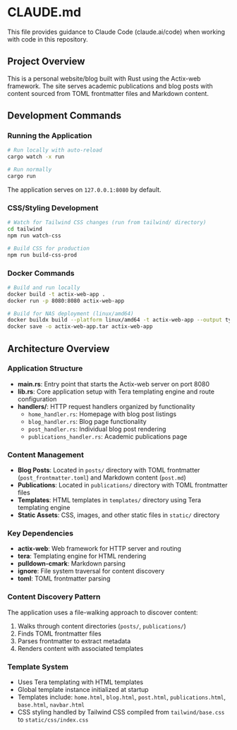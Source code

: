 # CLAUDE.md

This file provides guidance to Claude Code (claude.ai/code) when working with code in this repository.

## Project Overview

This is a personal website/blog built with Rust using the Actix-web framework. The site serves academic publications and blog posts with content sourced from TOML frontmatter files and Markdown content.

## Development Commands

### Running the Application
```bash
# Run locally with auto-reload
cargo watch -x run

# Run normally
cargo run
```

The application serves on `127.0.0.1:8080` by default.

### CSS/Styling Development
```bash
# Watch for Tailwind CSS changes (run from tailwind/ directory)
cd tailwind
npm run watch-css

# Build CSS for production
npm run build-css-prod
```

### Docker Commands
```bash
# Build and run locally
docker build -t actix-web-app .
docker run -p 8080:8080 actix-web-app

# Build for NAS deployment (linux/amd64)
docker buildx build --platform linux/amd64 -t actix-web-app --output type=docker .
docker save -o actix-web-app.tar actix-web-app
```

## Architecture Overview

### Application Structure
- **main.rs**: Entry point that starts the Actix-web server on port 8080
- **lib.rs**: Core application setup with Tera templating engine and route configuration
- **handlers/**: HTTP request handlers organized by functionality
  - `home_handler.rs`: Homepage with blog post listings
  - `blog_handler.rs`: Blog page functionality
  - `post_handler.rs`: Individual blog post rendering
  - `publications_handler.rs`: Academic publications page

### Content Management
- **Blog Posts**: Located in `posts/` directory with TOML frontmatter (`post_frontmatter.toml`) and Markdown content (`post.md`)
- **Publications**: Located in `publications/` directory with TOML frontmatter files
- **Templates**: HTML templates in `templates/` directory using Tera templating engine
- **Static Assets**: CSS, images, and other static files in `static/` directory

### Key Dependencies
- **actix-web**: Web framework for HTTP server and routing
- **tera**: Templating engine for HTML rendering
- **pulldown-cmark**: Markdown parsing
- **ignore**: File system traversal for content discovery
- **toml**: TOML frontmatter parsing

### Content Discovery Pattern
The application uses a file-walking approach to discover content:
1. Walks through content directories (`posts/`, `publications/`)
2. Finds TOML frontmatter files
3. Parses frontmatter to extract metadata
4. Renders content with associated templates

### Template System
- Uses Tera templating with HTML templates
- Global template instance initialized at startup
- Templates include: `home.html`, `blog.html`, `post.html`, `publications.html`, `base.html`, `navbar.html`
- CSS styling handled by Tailwind CSS compiled from `tailwind/base.css` to `static/css/index.css`
